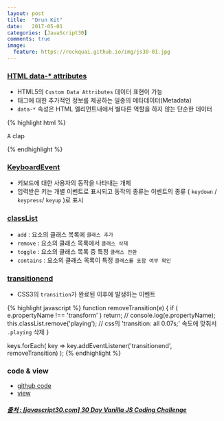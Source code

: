 ```yaml
---
layout: post
title:  "Drun Kit"
date:   2017-05-01
categories: [JavaScript30]
comments: true
image:
  feature: https://rockquai.github.io/img/js30-01.jpg
---
```


### [HTML data-* attributes](http://blog.saltfactory.net/using-html5-custom-data-attributes/)
- HTML5의 `Custom Data Attributes` 데이터 표현이 가능
- 태그에 대한 추가적인 정보를 제공하는 일종의 메타데이터(Metadata)
- `data-*` 속성은 HTML 엘리먼트내에서 별다른 역할을 하지 않는 단순한 데이터

<!--more-->

{% highlight html %}
<div data-key="65" class="key">
  <kbd>A</kbd>
  <span class="sound">clap</span>
</div>

<audio data-key="65" src="sounds/clap.wav"></audio>
{% endhighlight %}

### [KeyboardEvent](https://developer.mozilla.org/ko/docs/Web/API/KeyboardEvent)
- 키보드에 대한 사용자의 동작을 나타내는 개체
- 입력받은 키는 개별 이벤트로 표시되고 동작의 종류는 이벤트의 종류 ( `keydown` / `keypress`/ `keyup` )로 표시

### [classList](https://developer.mozilla.org/ko/docs/Web/API/Element/classList)
- `add` : 요소의 클래스 목록에 `클래스 추가`
- `remove` : 요소의 클래스 목록에서 `클래스 삭제`
- `toggle` : 요소의 클래스 목록 중 특정 `클래스 전환`
- `contains` : 요소의 클래스 목록이 특정 `클래스를 포함 여부 확인`

### [transitionend](https://developer.mozilla.org/en-US/docs/Web/Events/transitionend)
- CSS3의 `transition`가 완료된 이후에 발생하는 이벤트

{% highlight javascript %}
function removeTransition(e) {
    if ( e.propertyName !== 'transform' ) return;
    // console.log(e.propertyName);
    this.classList.remove('playing'); // css의 'transition: all 0.07s;' 속도에 맞춰서 `.playing` 삭제
}

keys.forEach( key => key.addEventListener('transitionend', removeTransition) );
{% endhighlight %}

### code & view
- [github code](https://github.com/rockquai/JavaScript30/blob/master/01-JavaScript%20Drum%20Kit/script.js)
- [view](https://rockquai.github.io/JavaScript30/01-JavaScript%20Drum%20Kit/)

##### [출처 : [javascript30.com] 30 Day Vanilla JS Coding Challenge](https://javascript30.com/)
